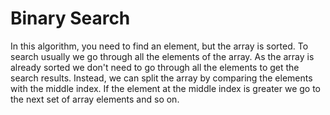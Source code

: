 # Binary Search

In this algorithm, you need to find an element, but the array 
is sorted. To search usually we go through all the elements 
of the array. As the array is already sorted we don't need to 
go through all the elements to get the search results. Instead, 
we can split the array by comparing the elements with the middle 
index. If the element at the middle index is greater we go to 
the next set of array elements and so on.